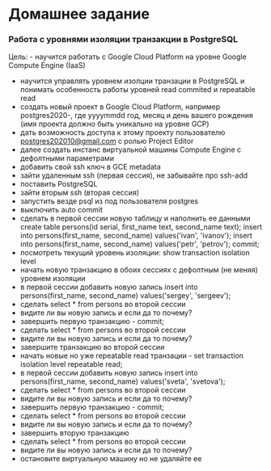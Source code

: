 # Домашнее задание

### Работа с уровнями изоляции транзакции в PostgreSQL
Цель: - научится работать с Google Cloud Platform на уровне Google Compute Engine (IaaS)
- научится управлять уровнем изолции транзации в PostgreSQL и понимать особенность работы уровней read commited и repeatable read
- создать новый проект в Google Cloud Platform, например postgres2020-<yyyymmdd>, где yyyymmdd год, месяц и день вашего рождения (имя проекта должно быть уникально на уровне GCP)
- дать возможность доступа к этому проекту пользователю postgres202010@gmail.com с ролью Project Editor
- далее создать инстанс виртуальной машины Compute Engine с дефолтными параметрами
- добавить свой ssh ключ в GCE metadata
- зайти удаленным ssh (первая сессия), не забывайте про ssh-add
- поставить PostgreSQL
- зайти вторым ssh (вторая сессия)
- запустить везде psql из под пользователя postgres
- выключить auto commit
- сделать в первой сессии новую таблицу и наполнить ее данными
create table persons(id serial, first_name text, second_name text);
insert into persons(first_name, second_name) values('ivan', 'ivanov');
insert into persons(first_name, second_name) values('petr', 'petrov');
commit;
- посмотреть текущий уровень изоляции: show transaction isolation level
- начать новую транзакцию в обоих сессиях с дефолтным (не меняя) уровнем изоляции
- в первой сессии добавить новую запись
insert into persons(first_name, second_name) values('sergey', 'sergeev');
- сделать select * from persons во второй сессии
- видите ли вы новую запись и если да то почему?
- завершить первую транзакцию - commit;
- сделать select * from persons во второй сессии
- видите ли вы новую запись и если да то почему?
- завершите транзакцию во второй сессии
- начать новые но уже repeatable read транзации - set transaction isolation level repeatable read;
- в первой сессии добавить новую запись
insert into persons(first_name, second_name) values('sveta', 'svetova');
- сделать select * from persons во второй сессии
- видите ли вы новую запись и если да то почему?
- завершить первую транзакцию - commit;
- сделать select * from persons во второй сессии
- видите ли вы новую запись и если да то почему?
- завершить вторую транзакцию
- сделать select * from persons во второй сессии
- видите ли вы новую запись и если да то почему?
- остановите виртуальную машину но не удаляйте ее
